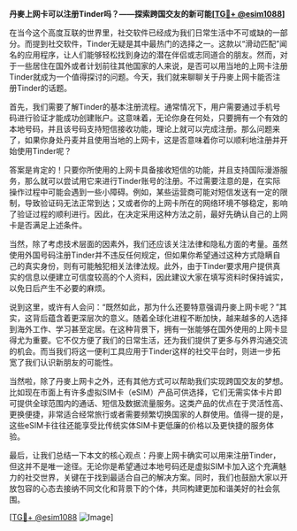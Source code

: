 **丹麥上网卡可以注册Tinder吗？——探索跨国交友的新可能[[TG💪+ @esim1088](https://t.me/s/esim1088)]**

在当今这个高度互联的世界里，社交软件已经成为我们日常生活中不可或缺的一部分。而提到社交软件，Tinder无疑是其中最热门的选择之一。这款以“滑动匹配”闻名的应用程序，让人们能够轻松找到身边的潜在伴侣或志同道合的朋友。然而，对于一些居住在国外或者计划前往其他国家的人来说，是否可以用当地的上网卡注册Tinder就成为一个值得探讨的问题。今天，我们就来聊聊关于丹麥上网卡能否注册Tinder的话题。

首先，我们需要了解Tinder的基本注册流程。通常情况下，用户需要通过手机号码进行验证才能成功创建账户。这意味着，无论你身在何处，只要拥有一个有效的本地号码，并且该号码支持短信接收功能，理论上就可以完成注册。那么问题来了，如果你身处丹麦并且使用当地的上网卡，这是否意味着你可以顺利地注册并开始使用Tinder呢？

答案是肯定的！只要你所使用的上网卡具备接收短信的功能，并且支持国际漫游服务，那么就可以尝试用它来进行Tinder账号的注册。不过需要注意的是，在实际操作过程中可能会遇到一些小障碍。例如，某些运营商可能对短信发送有一定的限制，导致验证码无法正常到达；又或者你的上网卡所在的网络环境不够稳定，影响了验证过程的顺利进行。因此，在决定采用这种方法之前，最好先确认自己的上网卡是否满足上述条件。

当然，除了考虑技术层面的因素外，我们还应该关注法律和隐私方面的考量。虽然使用外国号码注册Tinder并不违反任何规定，但如果你希望通过这种方式隐瞒自己的真实身份，则有可能触犯相关法律法规。此外，由于Tinder要求用户提供真实的信息以便建立可信度较高的个人资料，因此建议大家在填写资料时保持诚实，以免日后产生不必要的麻烦。

说到这里，或许有人会问：“既然如此，那为什么还要特意强调丹麥上网卡呢？”其实，这背后蕴含着更深层次的意义。随着全球化进程不断加快，越来越多的人选择到海外工作、学习甚至定居。在这种背景下，拥有一张能够在国外使用的上网卡显得尤为重要。它不仅方便了我们的日常生活，还为我们提供了更多与外界沟通交流的机会。而当我们将这一便利工具应用于Tinder这样的社交平台时，则进一步拓宽了我们认识新朋友的可能性。

当然啦，除了丹麥上网卡之外，还有其他方式可以帮助我们实现跨国交友的梦想。比如现在市面上有许多虚拟SIM卡（eSIM）产品可供选择，它们无需实体卡片即可提供全球范围内的通话、短信及数据流量服务。这类产品的优点在于灵活性高、更换便捷，非常适合经常旅行或者需要频繁切换国家的人群使用。值得一提的是，这些eSIM卡往往还能享受比传统实体SIM卡更低廉的价格以及更快捷的服务体验。

最后，让我们总结一下本文的核心观点：丹麥上网卡确实可以用来注册Tinder，但这并不是唯一途径。无论你是希望通过本地号码还是虚拟SIM卡加入这个充满魅力的社交世界，关键在于找到最适合自己的解决方案。同时，我们也鼓励大家以开放包容的心态去接纳不同文化和背景下的个体，共同构建更加和谐美好的社会氛围。

[[TG💪+ @esim1088](https://t.me/s/esim1088) ![Image](https://i.postimg.cc/4NQfJmqS/Snipaste-2025-05-13-00-14-12.png)]